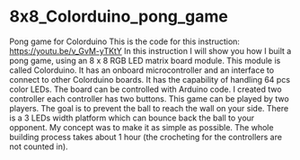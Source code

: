 # 8x8_Colorduino_pong_game
Pong game for Colorduino
This is the code for this instruction: https://youtu.be/v_GvM-yTKtY 
In this instruction I will show you how I built a pong game, using an 8 x 8 RGB LED matrix board module. This module is called Colorduino. It has an onboard microcontroller and an interface to connect to other Colorduino boards. It has the capability of handling 64 pcs color LEDs. The board can be controlled with Arduino code. I created two controller each controller has two buttons. This game can be played by two players. The goal is to prevent the ball to reach the wall on your side. There is a 3 LEDs width platform which can bounce back the ball to your opponent. My concept was to make it as simple as possible. The whole building process takes about 1 hour (the crocheting for the controllers are not counted in). 
